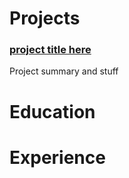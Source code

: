 # Projects
### [project title here](spacecat-max.github.io/proj1)
Project summary and stuff

# Education

# Experience
